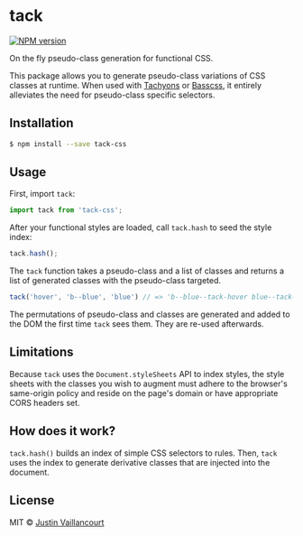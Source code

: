 # tack

[![NPM version][npm-image]][npm-url]

On the fly pseudo-class generation for functional CSS.

This package allows you to generate pseudo-class variations of CSS classes at runtime. When used
with [Tachyons](http://tachyons.io/) or [Basscss](http://basscss.com/), it entirely alleviates
the need for pseudo-class specific selectors.


## Installation

```sh
$ npm install --save tack-css
```


## Usage

First, import `tack`:

```javascript
import tack from 'tack-css';
```

After your functional styles are loaded, call `tack.hash` to seed the style index:

```javascript
tack.hash();
```

The `tack` function takes a pseudo-class and a list of classes and returns a list of generated
classes with the pseudo-class targeted.


```javascript
tack('hover', 'b--blue', 'blue') // => 'b--blue--tack-hover blue--tack-hover'
```

The permutations of pseudo-class and classes are generated and added to the DOM the first time
`tack` sees them. They are re-used afterwards.


## Limitations

Because `tack` uses the `Document.styleSheets` API to index styles, the style sheets with the
classes you wish to augment must adhere to the browser's same-origin policy and reside on the page's
domain or have appropriate CORS headers set.


## How does it work?

`tack.hash()` builds an index of simple CSS selectors to rules. Then, `tack` uses the index to
generate derivative classes that are injected into the document.


## License

MIT © [Justin Vaillancourt](mailto:justin@dooly.ai)


[npm-image]: https://badge.fury.io/js/tack-css.svg
[npm-url]: https://npmjs.org/package/tack-css
